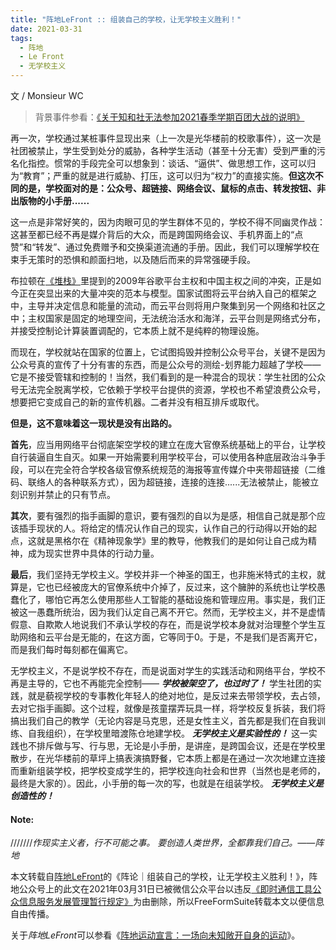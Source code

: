 ```yaml
---
title: "阵地LeFront :: 组装自己的学校，让无学校主义胜利！"
date: 2021-03-31
tags:
  - 阵地
  - Le Front
  - 无学校主义
---
```


文 / Monsieur WC

> 背景事件参看：[《关于知和社无法参加2021春季学期百团大战的说明》](https://chinadigitaltimes.net/chinese/664224.html)

再一次，学校通过某桩事件显现出来（上一次是光华楼前的校歌事件），这一次是社团被禁止，学生受到处分的威胁，各种学生活动（甚至十分无害）受到严重的污名化指控。惯常的手段完全可以想象到：谈话、“逼供”、做思想工作，这可以归为“教育”；严重的就是进行威胁、打压，这可以归为“权力”的直接实施。**但这次不同的是，学校面对的是：公众号、超链接、网络会议、鼠标的点击、转发按钮、非出版物的小手册......** 

这一点是非常好笑的，因为肉眼可见的学生群体不见的，学校不得不同幽灵作战：这甚至都已经不再是媒介背后的大众，而是跨国网络会议、手机界面上的“点赞”和“转发”、通过免费赠予和交换渠道流通的手册。因此，我们可以理解学校在束手无策时的恐惧和颜面扫地，以及随后而来的异常强硬手段。

布拉顿在[《堆栈》](https://mp.weixin.qq.com/s/BR_4QZb79zbHxAJl3AAFuA)里提到的2009年谷歌平台主权和中国主权之间的冲突，正是如今正在突显出来的大量冲突的范本与模型。国家试图将云平台纳入自己的框架之中，主导并决定信息和能量的流动，而云平台则将用户聚集到另一个网络和社区之中；主权国家是固定的地理空间，无法统治活水和海洋，云平台则是网络式分布，并接受控制论计算装置调配的，它本质上就不是纯粹的物理设施。 

而现在，学校就站在国家的位置上，它试图捣毁并控制公众号平台，关键不是因为公众号真的宣传了十分有害的东西，而是公众号的测绘-划界能力超越了学校——它是不接受管辖和控制的！当然，我们看到的是一种混合的现状：学生社团的公众号无法完全脱离学校，它依赖于学校平台提供的资源，学校也不希望浪费公众号，想要把它变成自己的新的宣传机器。二者并没有相互排斥或取代。 

**但是，这不意味着这一现状是没有出路的。** 

**首先**，应当用网络平台彻底架空学校的建立在庞大官僚系统基础上的平台，让学校自行装逼自生自灭。如果一开始需要利用学校平台，可以使用各种底层政治斗争手段，可以在完全符合学校各级官僚系统规范的海报等宣传媒介中夹带超链接（二维码、联络人的各种联系方式），因为超链接，连接的连接......无法被禁止，能被立刻识别并禁止的只有节点。 

**其次**，要有强烈的指手画脚的意识，要有强烈的自以为是感，相信自己就是那个应该插手现状的人。将给定的情况认作自己的现实，认作自己的行动得以开始的起点，这就是黑格尔在《精神现象学》里的教导，他教我们的是如何让自己成为精神，成为现实世界中具体的行动力量。

**最后**，我们坚持无学校主义。学校并非一个神圣的国王，也非施米特式的主权，就算是，它也已经被庞大的官僚系统中介掉了，反过来，这个臃肿的系统也让学校愚蠢化了，哪怕它再怎么使用那些人工智能的基础设施和管理应用。事实是，我们正被这一愚蠢所统治，因为我们认定自己离不开它。然而，无学校主义，并不是虚情假意、自欺欺人地说我们不承认学校的存在，而是说学校本身就对治理整个学生互助网络和云平台是无能的，在这方面，它等同于0。于是，不是我们是否离开它，而是我们每时每刻都在偏离它。

无学校主义，不是说学校不存在，而是说面对学生的实践活动和网络平台，学校不再是主导的，它也不再能完全控制—— ***学校被架空了，也过时了！*** 学生社团的实践，就是藐视学校的专事教化年轻人的绝对地位，是反过来去带领学校，去占领，去对它指手画脚。这个过程，就像是孩童摆弄玩具一样，将学校反复拆装，我们将搞出我们自己的教学（无论内容是马克思，还是女性主义，首先都是我们在自我训练、自我组织），在学校里暗渡陈仓地建学校。 ***无学校主义是实验性的！*** 这一实践也不排斥做与写、行与思，无论是小手册，是讲座，是跨国会议，还是在学校里散步，在光华楼前的草坪上搞表演搞野餐，它本质上都是在通过一次次地建立连接而重新组装学校，把学校变成学生的，把学校连向社会和世界（当然也是老师的，最终是大家的）。因此，小手册的每一次的写，也就是在组装学校。 ***无学校主义是创造性的！***

#### Note:

///////*作现实主义者，行不可能之事。 要创造人类世界，全都靠我们自己。——阵地*

本文转载自[阵地LeFront](https://mp.weixin.qq.com/mp/profile_ext?action=home&__biz=MzUyMDk2MDc1NQ==&scene=124#wechat_redirect)的《阵论｜组装自己的学校，让无学校主义胜利！》，阵地公众号上的此文在2021年03月31日已被微信公众平台以违反[《即时通信工具公众信息服务发展管理暂行规定》](http://politics.people.com.cn/n/2014/0807/c1001-25423647.html)为由删除，所以FreeFormSuite转载本文以便信息自由传播。

关于*阵地LeFront*可以参看《[阵地运动宣言：一场向未知敞开自身的运动](https://mp.weixin.qq.com/s/3S8gOWoYUgGLh3x7k1JTNg)》。

